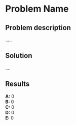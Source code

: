 # Problem Name

## Problem description
.....

## Solution
....

## Results
**A:** 0  
**B:** 0  
**C:** 0  
**D:** 0  
**E:** 0
